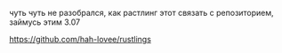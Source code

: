 чуть чуть не разобрался, как растлинг этот связать с репозиторием, займусь этим 3.07

https://github.com/hah-lovee/rustlings
